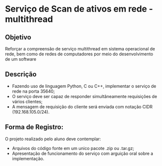 # Serviço de Scan de ativos em rede - multithread

## Objetivo

Reforçar a compreensão de serviço multithread em sistema operacional de rede, bem como de redes de computadores por meio do desenvolvimento de um software
 
## Descrição

- Fazendo uso de linguagem Python, C ou C++, implementar o serviço de rede na porta 35640;
- O serviço deve ser capaz de responder simultâneamente requisições de vários clientes;
- A mensagem de requisição do cliente será enviada com notação CIDR (192.168.105.0/24). 

## Forma de Registro: 
O projeto realizado pelo aluno deve contemplar:
- Arquivos do código fonte em um unico pacote .zip ou .tar.gz;
- Apresentação de funcionamento do serviço com arguição oral sobre a implementação.
